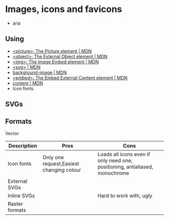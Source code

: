 # Images, icons and favicons

- aria

## Using

- [\<picture>: The Picture element | MDN](https://developer.mozilla.org/en-US/docs/Web/HTML/Element/picture)
- [\<object>: The External Object element | MDN](https://developer.mozilla.org/en-US/docs/Web/HTML/Element/object)
- [\<img>: The Image Embed element | MDN](https://developer.mozilla.org/en-US/docs/Web/HTML/Element/img)
- [\<svg> | MDN](https://developer.mozilla.org/en-US/docs/Web/SVG/Element/svg)
- [background-image | MDN](https://developer.mozilla.org/en-US/docs/Web/CSS/background-image)
- [\<embed>: The Embed External Content element | MDN](https://developer.mozilla.org/en-US/docs/Web/HTML/Element/embed)
- [content | MDN](https://developer.mozilla.org/en-US/docs/Web/CSS/content)
- Icon fonts

## SVGs



## Formats

Vector

| Description    | Pros                    | Cons                                                                        |
| -------------- | ----------------------- | --------------------------------------------------------------------------- |
| Icon fonts     | Only one request,Easiest changing colour | Loads all icons even if only need one, positioning, antialiased, monochrome | 
| External SVGs  |                         |                                                                             |
| Inline SVGs    |                         | Hard to work with, ugly                                                     |
| Raster formats |                         |                                                                             |
